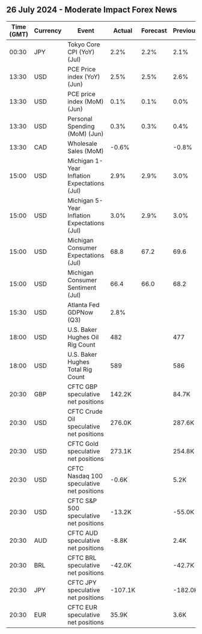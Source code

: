 ## 26 July 2024 - Moderate Impact Forex News

| Time (GMT) | Currency | Event | Actual | Forecast | Previous |
|------|----------|-------|--------|----------|----------|
| 00:30 | JPY | Tokyo Core CPI (YoY) (Jul) | 2.2% | 2.2% | 2.1% |
| 13:30 | USD | PCE Price index (YoY) (Jun) | 2.5% | 2.5% | 2.6% |
| 13:30 | USD | PCE price index (MoM) (Jun) | 0.1% | 0.1% | 0.0% |
| 13:30 | USD | Personal Spending (MoM) (Jun) | 0.3% | 0.3% | 0.4% |
| 13:30 | CAD | Wholesale Sales (MoM) | -0.6% |  | -0.8% |
| 15:00 | USD | Michigan 1-Year Inflation Expectations (Jul) | 2.9% | 2.9% | 3.0% |
| 15:00 | USD | Michigan 5-Year Inflation Expectations (Jul) | 3.0% | 2.9% | 3.0% |
| 15:00 | USD | Michigan Consumer Expectations (Jul) | 68.8 | 67.2 | 69.6 |
| 15:00 | USD | Michigan Consumer Sentiment (Jul) | 66.4 | 66.0 | 68.2 |
| 15:30 | USD | Atlanta Fed GDPNow (Q3) | 2.8% |  |  |
| 18:00 | USD | U.S. Baker Hughes Oil Rig Count | 482 |  | 477 |
| 18:00 | USD | U.S. Baker Hughes Total Rig Count | 589 |  | 586 |
| 20:30 | GBP | CFTC GBP speculative net positions | 142.2K |  | 84.7K |
| 20:30 | USD | CFTC Crude Oil speculative net positions | 276.0K |  | 287.6K |
| 20:30 | USD | CFTC Gold speculative net positions | 273.1K |  | 254.8K |
| 20:30 | USD | CFTC Nasdaq 100 speculative net positions | -0.6K |  | 5.2K |
| 20:30 | USD | CFTC S&P 500 speculative net positions | -13.2K |  | -55.0K |
| 20:30 | AUD | CFTC AUD speculative net positions | -8.8K |  | 2.4K |
| 20:30 | BRL | CFTC BRL speculative net positions | -42.0K |  | -42.7K |
| 20:30 | JPY | CFTC JPY speculative net positions | -107.1K |  | -182.0K |
| 20:30 | EUR | CFTC EUR speculative net positions | 35.9K |  | 3.6K |

